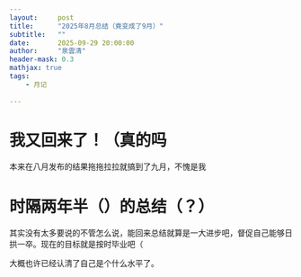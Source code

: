 ```yaml
---
layout:     post
title:      "2025年8月总结（竟变成了9月）"
subtitle:   ""
date:       2025-09-29 20:00:00
author:     "泉雲清"
header-mask: 0.3
mathjax: true
tags: 
    - 月记
    
---
```


# 我又回来了！（真的吗
本来在八月发布的结果拖拖拉拉就搞到了九月，不愧是我
# 时隔两年半（）的总结（？）
其实没有太多要说的不管怎么说，能回来总结就算是一大进步吧，督促自己能够日拱一卒。现在的目标就是按时毕业吧（  

大概也许已经认清了自己是个什么水平了。
